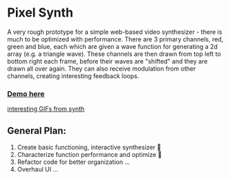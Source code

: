 # Pixel Synth
A very rough prototype for a simple web-based video synthesizer - there is much to be optimized with performance. There are 3 primary channels, red, green and blue, each which are given a wave function for generating a 2d array (e.g. a triangle wave). These channels are then drawn from top left to bottom right each frame, before their waves are "shifted" and they are drawn all over again. They can also receive modulation from other channels, creating interesting feedback loops.

### [Demo here](http://pix-synth.herokuapp.com)
[interesting GIFs from synth](https://twitter.com/macint0shpie/status/1005293877761335296)

## General Plan:
1. Create basic functioning, interactive synthesizer :rocket:
2. Characterize function performance and optimize :construction:
3. Refactor code for better organization ...
4. Overhaul UI ...
